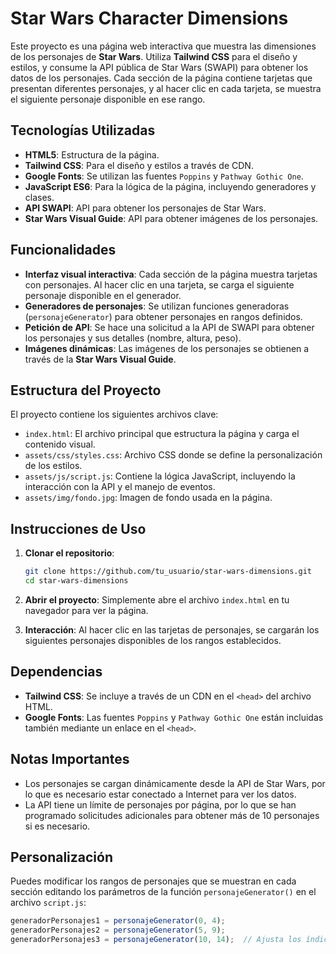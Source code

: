 # Star Wars Character Dimensions

Este proyecto es una página web interactiva que muestra las dimensiones de los personajes de **Star Wars**. Utiliza **Tailwind CSS** para el diseño y estilos, y consume la API pública de Star Wars (SWAPI) para obtener los datos de los personajes. Cada sección de la página contiene tarjetas que presentan diferentes personajes, y al hacer clic en cada tarjeta, se muestra el siguiente personaje disponible en ese rango.

## Tecnologías Utilizadas

- **HTML5**: Estructura de la página.
- **Tailwind CSS**: Para el diseño y estilos a través de CDN.
- **Google Fonts**: Se utilizan las fuentes `Poppins` y `Pathway Gothic One`.
- **JavaScript ES6**: Para la lógica de la página, incluyendo generadores y clases.
- **API SWAPI**: API para obtener los personajes de Star Wars.
- **Star Wars Visual Guide**: API para obtener imágenes de los personajes.

## Funcionalidades

- **Interfaz visual interactiva**: Cada sección de la página muestra tarjetas con personajes. Al hacer clic en una tarjeta, se carga el siguiente personaje disponible en el generador.
- **Generadores de personajes**: Se utilizan funciones generadoras (`personajeGenerator`) para obtener personajes en rangos definidos.
- **Petición de API**: Se hace una solicitud a la API de SWAPI para obtener los personajes y sus detalles (nombre, altura, peso).
- **Imágenes dinámicas**: Las imágenes de los personajes se obtienen a través de la **Star Wars Visual Guide**.

## Estructura del Proyecto

El proyecto contiene los siguientes archivos clave:

- `index.html`: El archivo principal que estructura la página y carga el contenido visual.
- `assets/css/styles.css`: Archivo CSS donde se define la personalización de los estilos.
- `assets/js/script.js`: Contiene la lógica JavaScript, incluyendo la interacción con la API y el manejo de eventos.
- `assets/img/fondo.jpg`: Imagen de fondo usada en la página.

## Instrucciones de Uso

1. **Clonar el repositorio**:
    ```bash
    git clone https://github.com/tu_usuario/star-wars-dimensions.git
    cd star-wars-dimensions
    ```

2. **Abrir el proyecto**: Simplemente abre el archivo `index.html` en tu navegador para ver la página.

3. **Interacción**: Al hacer clic en las tarjetas de personajes, se cargarán los siguientes personajes disponibles de los rangos establecidos.

## Dependencias

- **Tailwind CSS**: Se incluye a través de un CDN en el `<head>` del archivo HTML.
- **Google Fonts**: Las fuentes `Poppins` y `Pathway Gothic One` están incluidas también mediante un enlace en el `<head>`.

## Notas Importantes

- Los personajes se cargan dinámicamente desde la API de Star Wars, por lo que es necesario estar conectado a Internet para ver los datos.
- La API tiene un límite de personajes por página, por lo que se han programado solicitudes adicionales para obtener más de 10 personajes si es necesario.

## Personalización

Puedes modificar los rangos de personajes que se muestran en cada sección editando los parámetros de la función `personajeGenerator()` en el archivo `script.js`:

```javascript
generadorPersonajes1 = personajeGenerator(0, 4);
generadorPersonajes2 = personajeGenerator(5, 9);
generadorPersonajes3 = personajeGenerator(10, 14);  // Ajusta los índices aquí
